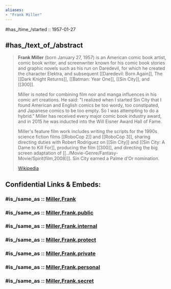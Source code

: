 ```yaml
---
aliases:
- "Frank Miller"
---
```


#has_/time_/started :: 1957-01-27

## #has_/text_of_/abstract 

> **Frank Miller** (born January 27, 1957) is an American comic book artist, comic book writer, 
> and screenwriter known for his comic book stories and graphic novels such as 
> his run on Daredevil, for which he created the character Elektra, 
> and subsequent [[Daredevil: Born Again]], The [[Dark Knight Returns]], [[Batman: Year One]], [[Sin City]], and [[300]].
>
> Miller is noted for combining film noir and manga influences in his comic art creations. 
> He said: "I realized when I started Sin City that I found American and English comics be too wordy, 
> too constipated, and Japanese comics to be too empty. So I was attempting to do a hybrid." 
> Miller has received every major comic book industry award, 
> and in 2015 he was inducted into the Will Eisner Award Hall of Fame.
>
> Miller's feature film work includes writing the scripts 
> for the 1990s science fiction films [[RoboCop 2]] and [[RoboCop 3]], 
> sharing directing duties with Robert Rodriguez on [[Sin City]] and [[Sin City: A Dame to Kill For]], 
> producing the film [[300]], and directing the big screen adaptation of [[../Movie-Genre/Fantasy-Movie/Spirit(film,2008)]]. 
> Sin City earned a Palme d'Or nomination.
>
> [Wikipedia](https://en.wikipedia.org/wiki/Frank%20Miller)


## Confidential Links & Embeds: 

### #is_/same_as :: [Miller,Frank](/_Standards/Society/Communication/Media/Movie/Movie-Genre/Movie-Director/Miller,Frank.md) 

### #is_/same_as :: [Miller,Frank.public](/_public/Society/Communication/Media/Movie/Movie-Genre/Movie-Director/Miller,Frank.public.md) 

### #is_/same_as :: [Miller,Frank.internal](/_internal/Society/Communication/Media/Movie/Movie-Genre/Movie-Director/Miller,Frank.internal.md) 

### #is_/same_as :: [Miller,Frank.protect](/_protect/Society/Communication/Media/Movie/Movie-Genre/Movie-Director/Miller,Frank.protect.md) 

### #is_/same_as :: [Miller,Frank.private](/_private/Society/Communication/Media/Movie/Movie-Genre/Movie-Director/Miller,Frank.private.md) 

### #is_/same_as :: [Miller,Frank.personal](/_personal/Society/Communication/Media/Movie/Movie-Genre/Movie-Director/Miller,Frank.personal.md) 

### #is_/same_as :: [Miller,Frank.secret](/_secret/Society/Communication/Media/Movie/Movie-Genre/Movie-Director/Miller,Frank.secret.md)

